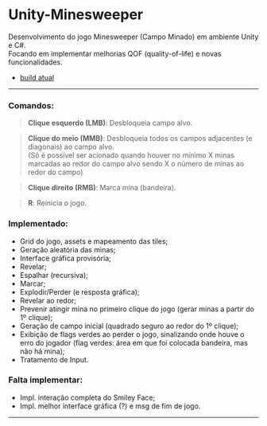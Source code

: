 # Unity-Minesweeper

Desenvolvimento do jogo Minesweeper (Campo Minado) em ambiente Unity e C#.<br>
Focando em implementar melhorias QOF (quality-of-life) e novas funcionalidades.
- [build atual](https://drive.google.com/drive/folders/19gcA9AAVsJlNWkiLAWmwGsL1JUTuml5G?usp=sharing)
<hr>

<h3>Comandos:</h3>

><b>Clique esquerdo (LMB)</b>: Desbloqueia campo alvo.<br>

><b>Clique do meio (MMB)</b>: Desbloqueia todos os campos adjacentes (e diagonais) ao campo alvo.<br>
>(Só é possível ser acionado quando houver no mínimo X minas marcadas ao redor do campo alvo sendo
>X o número de minas ao redor do campo)

><b>Clique direito (RMB)</b>: Marca mina (bandeira).<br>

><b>R</b>: Reinicia o jogo.<br>

<h3>Implementado:</h3>

- Grid do jogo, assets e mapeamento das tiles;
- Geração aleatória das minas;
- Interface gráfica provisória;
- Revelar;
- Espalhar (recursiva);
- Marcar;
- Explodir/Perder (e resposta gráfica);
- Revelar ao redor;
- Prevenir atingir mina no primeiro clique do jogo (gerar minas a partir do 1º clique);
- Geração de campo inicial (quadrado seguro ao redor do 1º clique);
- Exibição de flags verdes ao perder o jogo, sinalizando onde houve o erro do jogador
(flag verdes: área em que foi colocada bandeira, mas não há mina);
- Tratamento de Input.

<h3>Falta implementar:</h3>

- Impl. interação completa do Smiley Face;
- Impl. melhor interface gráfica (?) e msg de fim de jogo.
<hr>